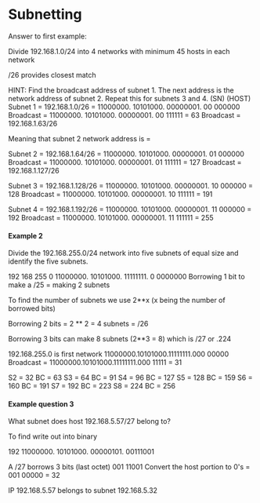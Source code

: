 # Subnetting

Answer to first example:

Divide 192.168.1.0/24 into 4 networks with minimum 45 hosts in each network

/26 provides closest match

HINT: Find the broadcast address of subnet 1. The next address is the network address of subnet 2. Repeat this for subnets 3 and 4.
														 (SN) (HOST)
Subnet 1 = 192.168.1.0/26 = 11000000. 10101000. 00000001. 00  000000
Broadcast                 = 11000000. 10101000. 00000001. 00  111111 = 63
Broadcast = 192.168.1.63/26

Meaning that subnet 2 network address is = 

Subnet 2 = 192.168.1.64/26 = 11000000. 10101000. 00000001. 01 000000 
Broadcast 				   = 11000000. 10101000. 00000001. 01 111111 = 127
Broadcast = 192.168.1.127/26

Subnet 3 = 192.168.1.128/26 = 11000000. 10101000. 00000001. 10 000000 = 128
Broadcast 				    = 11000000. 10101000. 00000001. 10 111111 = 191

Subnet 4 = 192.168.1.192/26 = 11000000. 10101000. 00000001. 11 000000 = 192
Broadcast 				    = 11000000. 10101000. 00000001. 11 111111 = 255


#### Example 2

Divide the 192.168.255.0/24 network into five subnets of equal size and identify the five subnets.


192			168			255			0
11000000.	10101000.	11111111.	0 0000000
									Borrowing 1 bit to make a /25 = making 2 subnets

To find the number of subnets we use 2**x (x being the number of borrowed bits)

Borrowing 2 bits = 2 ** 2 = 4 subnets = /26

Borrowing 3 bits can make 8 subnets (2**3 = 8) which is /27 or .224

192.168.255.0 is first network 11000000.10101000.11111111.000  00000
Broadcast 					 = 11000000.10101000.11111111.000  11111 = 31

S2 = 32 BC = 63
S3 = 64 BC = 91
S4 = 96 BC = 127
S5 = 128 BC = 159
S6 = 160 BC = 191
S7 = 192 BC = 223
S8 = 224 BC = 256

#### Example question 3

What subnet does host 192.168.5.57/27 belong to?

To find write out into binary

192
11000000.	10101000.	00000101.	00111001

A /27 borrows 3 bits (last octet) 001 11001 
Convert the host portion to 0's = 001 00000 = 32

IP 192.168.5.57 belongs to subnet 192.168.5.32
